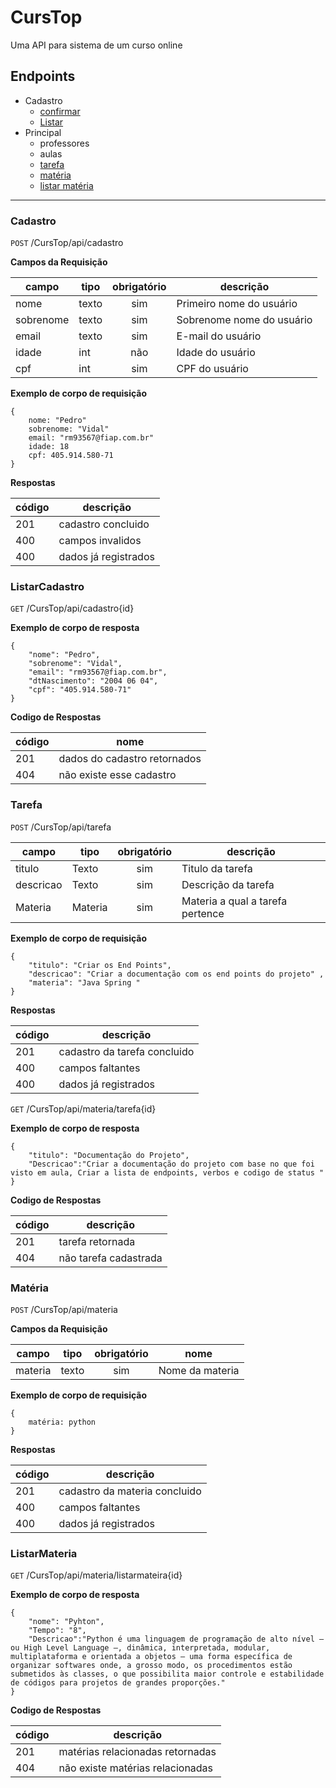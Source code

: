 # CursTop
Uma API para sistema de um curso online


## Endpoints
- Cadastro
    - [confirmar](#cadastro)
    - [Listar](#listarCadastro)
- Principal
    - professores
    - aulas
    - [tarefa](#tarefa)
    - [matéria](#matéria)
    - [listar matéria](#listarMateria)

---
### Cadastro

`POST` /CursTop/api/cadastro

**Campos da Requisição**

|campo | tipo | obrigatório |descrição |
|------|------|:-------------:|----------|
|nome|texto|sim|Primeiro nome do usuário|
|sobrenome|texto|sim|Sobrenome nome do usuário|
|email|texto|sim|E-mail do usuário|
|idade|int|não|Idade do usuário|
|cpf|int|sim|CPF do usuário|

**Exemplo de corpo de requisição**

```
{
    nome: "Pedro"
    sobrenome: "Vidal"
    email: "rm93567@fiap.com.br"
    idade: 18
    cpf: 405.914.580-71
}
```
**Respostas**

|código | descrição |
|-|-
|201 | cadastro concluido
|400 | campos invalidos
|400 | dados já registrados

### ListarCadastro
`GET` /CursTop/api/cadastro{id}

**Exemplo de corpo de resposta**

```
{
    "nome": "Pedro",
    "sobrenome": "Vidal",
    "email": "rm93567@fiap.com.br",
    "dtNascimento": "2004 06 04",
    "cpf": "405.914.580-71"
}
```

**Codigo de Respostas**

|código | nome |
|-|-
|201 | dados do cadastro retornados 
|404 | não existe esse cadastro

### Tarefa

`POST` /CursTop/api/tarefa

| campo | tipo | obrigatório | descrição 
|-------|------|:-------------:|---
|titulo | Texto | sim | Titulo da tarefa
|descricao | Texto | sim | Descrição da tarefa
|Materia | Materia | sim | Materia a qual a tarefa pertence

**Exemplo de corpo de requisição**

```
{
    "titulo": "Criar os End Points",
    "descricao": "Criar a documentação com os end points do projeto" ,
    "materia": "Java Spring "
}
```

**Respostas**

|código | descrição |
|-|-
|201 | cadastro da tarefa concluido
|400 | campos faltantes
|400 | dados já registrados


`GET` /CursTop/api/materia/tarefa{id}

**Exemplo de corpo de resposta**

```
{
    "titulo": "Documentação do Projeto",
    "Descricao":"Criar a documentação do projeto com base no que foi visto em aula, Criar a lista de endpoints, verbos e codigo de status "
}
```
**Codigo de Respostas**

|código | descrição |
|-|-
|201 | tarefa retornada 
|404 | não tarefa cadastrada



### Matéria

`POST` /CursTop/api/materia

**Campos da Requisição**

|campo | tipo | obrigatório |nome |
|------|------|:-------------:|----------|
|materia|texto|sim|Nome da materia|

**Exemplo de corpo de requisição**

```
{
    matéria: python
}
```
**Respostas**

|código | descrição |
|-|-
|201 | cadastro da materia concluido
|400 | campos faltantes
|400 | dados já registrados

### ListarMateria

`GET` /CursTop/api/materia/listarmateira{id}

**Exemplo de corpo de resposta**

```
{
    "nome": "Pyhton",
    "Tempo": "8",
    "Descricao":"Python é uma linguagem de programação de alto nível — ou High Level Language —, dinâmica, interpretada, modular, multiplataforma e orientada a objetos — uma forma específica de organizar softwares onde, a grosso modo, os procedimentos estão submetidos às classes, o que possibilita maior controle e estabilidade de códigos para projetos de grandes proporções."
}
```

**Codigo de Respostas**

|código | descrição |
|-|-
|201 | matérias relacionadas retornadas 
|404 | não existe matérias relacionadas 






